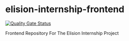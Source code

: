 # elision-internship-frontend

[![Quality Gate Status](https://sonarcloud.io/api/project_badges/measure?project=rodzers-usackis_elision-internship-frontend&metric=alert_status)](https://sonarcloud.io/summary/new_code?id=rodzers-usackis_elision-internship-frontend)

Frontend Repository For The Elision Internship Project
